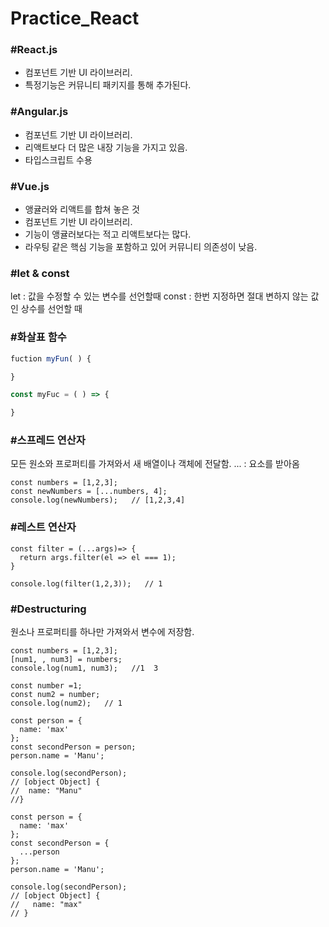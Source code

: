 # Practice_React

### #React.js
- 컴포넌트 기반 UI 라이브러리. 
- 특정기능은 커뮤니티 패키지를 통해 추가된다.

### #Angular.js
- 컴포넌트 기반 UI 라이브러리.
- 리액트보다 더 많은 내장 기능을 가지고 있음. 
- 타입스크립트 수용 

### #Vue.js
- 앵귤러와 리액트를 합쳐 놓은 것
- 컴포넌트 기반 UI 라이브러리. 
- 기능이 앵귤러보다는 적고 리액트보다는 많다.
- 라우팅 같은 핵심 기능을 포함하고 있어 커뮤니티 의존성이 낮음.

### #let & const
let : 값을 수정할 수 있는 변수를 선언할때
const : 한번 지정하면 절대 변하지 않는 값인 상수를 선언할 때

### #화살표 함수
```js
fuction myFun( ) {

}

const myFuc = ( ) => {

}
```

### #스프레드 연산자
모든 원소와 프로퍼티를 가져와서 새 배열이나 객체에 전달함.
... : 요소를 받아옴

```es6
const numbers = [1,2,3];
const newNumbers = [...numbers, 4];
console.log(newNumbers);   // [1,2,3,4]
```

### #레스트 연산자
```es6
const filter = (...args)=> {
  return args.filter(el => el === 1);
}

console.log(filter(1,2,3));   // 1
```

### #Destructuring
원소나 프로퍼티를 하나만 가져와서 변수에 저장함.

``` es6
const numbers = [1,2,3];
[num1, , num3] = numbers;
console.log(num1, num3);   //1  3
```

```es6
const number =1;
const num2 = number;
console.log(num2);   // 1

const person = {
  name: 'max'
};
const secondPerson = person;
person.name = 'Manu';

console.log(secondPerson);
// [object Object] {
//  name: "Manu"
//}

const person = {
  name: 'max'
};
const secondPerson = {
  ...person
};
person.name = 'Manu';

console.log(secondPerson);
// [object Object] {
//   name: "max"
// }
```






